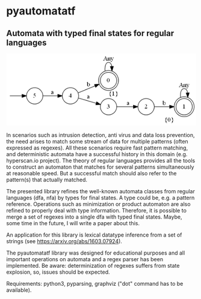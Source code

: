 # pyautomatatf

## Automata with typed final states for regular languages

![Multiregex example](doc/example.png)

In scenarios such as intrusion detection, anti virus and data loss prevention, the need arises to match some stream of data for multiple patterns (often expressed as regexes). All these scenarios require fast pattern matching, and deterministic automata have a successful history in this domain (e.g. hyperscan.io project). The theory of regular languages provides all the tools to construct an automaton that matches for several patterns simultaneously at reasonable speed. But a successful match should also refer to the pattern(s) that actually matched.

The presented library refines the well-known automata classes from regular languages (dfa, nfa) by types for final states. A type could be, e.g. a pattern reference. Operations such as minimization or product automaton are also refined to properly deal with type information. Therefore, it is possible to merge a set of regexes into a single dfa with typed final states. Maybe, some time in the future, I will write a paper about this.

An application for this library is lexical datatype inference from a set of strings (see https://arxiv.org/abs/1603.07924).

The pyautomatatf library was designed for educational purposes and all important operations on automata and a regex parser has been implemented. Be aware: determinization of regexes suffers from state explosion, so, issues should be expected.

Requirements: python3, pyparsing, graphviz ("dot" command has to be available).